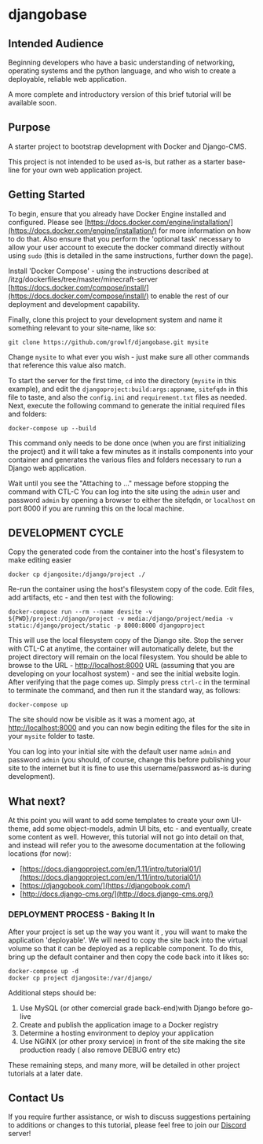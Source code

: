 # djangobase

## Intended Audience
Beginning developers who have a basic understanding of networking, operating systems 
and the python language, and who wish to create a deployable, reliable web application.

A more complete and introductory version of this brief tutorial will be available soon.

## Purpose
A starter project to bootstrap development with Docker and Django-CMS.

This project is not intended to be used as-is, but rather as a starter base-line for 
your own web application project.

## Getting Started
To begin, ensure that you already have Docker Engine installed and configured.  Please see 
[https://docs.docker.com/engine/installation/](https://docs.docker.com/engine/installation/)
for more information on how to do that.  Also ensure that you perform the 'optional task' 
necessary to allow your user account to execute the docker command directly without using 
`sudo` (this is detailed in the same instructions, further down the page).

Install 'Docker Compose' - using the instructions described at /itzg/dockerfiles/tree/master/minecraft-server
[https://docs.docker.com/compose/install/](https://docs.docker.com/compose/install/)
to enable the rest of our deployment and development capability.

Finally, clone this project to your development system and name it something relevant to
your site-name, like so:

    git clone https://github.com/growlf/djangobase.git mysite
   
Change `mysite` to what ever you wish - just make sure all other commands that reference this value 
also match.

To start the server for the first time, `cd` into the directory (```mysite``` in this 
example), and edit the ```djangoproject:build:args:appname```, ```sitefqdn``` in this file to taste, and 
also the ```config.ini``` and `requirement.txt` files as needed.  Next, execute the following command 
to generate the initial required files and folders:

    docker-compose up --build

This command only needs to be done once (when you are first initializing the project) and 
it will take a few minutes as it installs components into your container and generates the
various files and folders necessary to run a Django web application.

Wait until you see the "Attaching to ..." message before stopping the command with CTL-C
You can log into the site using the ```admin``` user and password ```admin``` by opening a browser to either the sitefqdn,
or `localhost` on port 8000 if you are running this on the local machine.

## DEVELOPMENT CYCLE

Copy the generated code from the container into the host's filesystem to make editing easier

    docker cp djangosite:/django/project ./

Re-run the container using the host's filesystem copy of the code. Edit files, add artifacts, etc - and then test
with the following:

    docker-compose run --rm --name devsite -v ${PWD}/project:/django/project -v media:/django/project/media -v static:/django/project/static -p 8000:8000 djangoproject

This will use the local filesystem copy of the Django site.  Stop the server with CTL-C at anytime, the container
will automatically delete, but the project directory will remain on the local filesystem. You should be able to browse 
to the URL - [http://localhost:8000](http://localhost:8000) URL (assuming that you are developing on your localhost 
system) - and see the initial website login.  After verifying that the page comes up.  Simply press ```ctrl-c``` in the 
terminal to terminate the command, and then
run it the standard way, as follows:

    docker-compose up

The site should now be visible as it was a moment ago, at [http://localhost:8000](http://localhost:8000)
and you can now begin editing the files for the site in your ```mysite``` folder to taste.

You can log into your initial site with the default user name ```admin``` and password ```admin``` 
(you should, of course, change this before publishing your site to the internet but it is 
fine to use this username/password as-is during development).

## What next?
At this point you will want to add some templates to create your own UI-theme, add some 
object-models, admin UI bits, etc - and eventually, create some content as well.  However, 
this tutorial will not go into detail on that, and instead will refer you to the awesome 
documentation at the following locations (for now):

*  [https://docs.djangoproject.com/en/1.11/intro/tutorial01/](https://docs.djangoproject.com/en/1.11/intro/tutorial01/)
*  [https://djangobook.com/](https://djangobook.com/)
*  [http://docs.django-cms.org/](http://docs.django-cms.org/)

### DEPLOYMENT PROCESS - Baking It In

After your project is set up the way you want it , you will want to make the application 'deployable'.  We will need to 
copy the site back into the virtual volume so that it can be deployed as a replicable component.  To do this, bring up 
the default container and then copy the code back into it likes so:

    docker-compose up -d
    docker cp project djangosite:/var/django/


Additional steps should be:
1) Use MySQL  (or other comercial grade back-end)with Django before go-live
2) Create and publish the application image to a Docker registry
3) Determine a hosting environment to deploy your application
4) Use NGiNX (or other proxy service) in front of the site making the site production ready ( also remove DEBUG entry etc)

These remaining steps, and many more, will be detailed in other project tutorials at a later date.

## Contact Us
If you require further assistance, or wish to discuss suggestions pertaining to additions or changes to this tutorial, 
please feel free to join our [Discord](https://discord.gg/ADkJc3z) server! 
